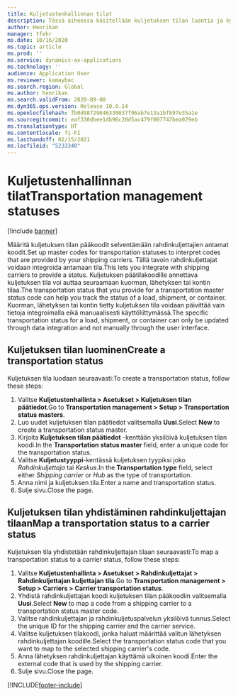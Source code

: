 ```yaml
---
title: Kuljetustenhallinnan tilat
description: Tässä aiheessa käsitellään kuljetuksen tilan luontia ja kyseisen tilan yhdistämistä rahdinkuljettajan tilaan.
author: Henrikan
manager: tfehr
ms.date: 10/16/2020
ms.topic: article
ms.prod: ''
ms.service: dynamics-ax-applications
ms.technology: ''
audience: Application User
ms.reviewer: kamaybac
ms.search.region: Global
ms.author: henrikan
ms.search.validFrom: 2020-09-08
ms.dyn365.ops.version: Release 10.0.14
ms.openlocfilehash: fb0d98729046330037f96ab7e13a1bf897e35a1e
ms.sourcegitcommit: eaf330dbee1db96c20d5ac479f007747bea079eb
ms.translationtype: HT
ms.contentlocale: fi-FI
ms.lasthandoff: 02/15/2021
ms.locfileid: "5233340"
---
```

# <a name="transportation-management-statuses"></a><span data-ttu-id="64ca7-103">Kuljetustenhallinnan tilat</span><span class="sxs-lookup"><span data-stu-id="64ca7-103">Transportation management statuses</span></span>

[!include [banner](../includes/banner.md)]

<span data-ttu-id="64ca7-104">Määritä kuljetuksen tilan pääkoodit selventämään rahdinkuljettajien antamat koodit.</span><span class="sxs-lookup"><span data-stu-id="64ca7-104">Set up master codes for transportation statuses to interpret codes that are provided by your shipping carriers.</span></span> <span data-ttu-id="64ca7-105">Tällä tavoin rahdinkuljettajat voidaan integroida antamaan tila.</span><span class="sxs-lookup"><span data-stu-id="64ca7-105">This lets you integrate with shipping carriers to provide a status.</span></span> <span data-ttu-id="64ca7-106">Kuljetuksen päätilakoodille annettava kuljetuksen tila voi auttaa seuraamaan kuorman, lähetyksen tai kontin tilaa.</span><span class="sxs-lookup"><span data-stu-id="64ca7-106">The transportation status that you provide for a transportation master status code can help you track the status of a load, shipment, or container.</span></span> <span data-ttu-id="64ca7-107">Kuorman, lähetyksen tai kontin tietty kuljetuksen tila voidaan päivittää vain tietoja integroimalla eikä manuaalisesti käyttöliittymässä.</span><span class="sxs-lookup"><span data-stu-id="64ca7-107">The specific transportation status for a load, shipment, or container can only be updated through data integration and not manually through the user interface.</span></span>

## <a name="create-a-transportation-status"></a><span data-ttu-id="64ca7-108">Kuljetuksen tilan luominen</span><span class="sxs-lookup"><span data-stu-id="64ca7-108">Create a transportation status</span></span>

<span data-ttu-id="64ca7-109">Kuljetuksen tila luodaan seuraavasti:</span><span class="sxs-lookup"><span data-stu-id="64ca7-109">To create a transportation status, follow these steps:</span></span>

1. <span data-ttu-id="64ca7-110">Valitse **Kuljetustenhallinta \> Asetukset \> Kuljetuksen tilan päätiedot**.</span><span class="sxs-lookup"><span data-stu-id="64ca7-110">Go to **Transportation management \> Setup \> Transportation status masters**.</span></span>
1. <span data-ttu-id="64ca7-111">Luo uudet kuljetuksen tilan päätiedot valitsemalla **Uusi**.</span><span class="sxs-lookup"><span data-stu-id="64ca7-111">Select **New** to create a transportation status master.</span></span>
1. <span data-ttu-id="64ca7-112">Kirjoita **Kuljetuksen tilan päätiedot** -kenttään yksilöivä kuljetuksen tilan koodi.</span><span class="sxs-lookup"><span data-stu-id="64ca7-112">In the **Transportation status master** field, enter a unique code for the transportation status.</span></span>
1. <span data-ttu-id="64ca7-113">Valitse **Kuljetustyyppi**-kentässä kuljetuksen tyypiksi joko *Rahdinkuljettaja* tai *Keskus*.</span><span class="sxs-lookup"><span data-stu-id="64ca7-113">In the **Transportation type** field, select either *Shipping carrier* or *Hub* as the type of transportation.</span></span>
1. <span data-ttu-id="64ca7-114">Anna nimi ja kuljetuksen tila.</span><span class="sxs-lookup"><span data-stu-id="64ca7-114">Enter a name and transportation status.</span></span>
1. <span data-ttu-id="64ca7-115">Sulje sivu.</span><span class="sxs-lookup"><span data-stu-id="64ca7-115">Close the page.</span></span>

## <a name="map-a-transportation-status-to-a-carrier-status"></a><span data-ttu-id="64ca7-116">Kuljetuksen tilan yhdistäminen rahdinkuljettajan tilaan</span><span class="sxs-lookup"><span data-stu-id="64ca7-116">Map a transportation status to a carrier status</span></span>

<span data-ttu-id="64ca7-117">Kuljetuksen tila yhdistetään rahdinkuljettajan tilaan seuraavasti:</span><span class="sxs-lookup"><span data-stu-id="64ca7-117">To map a transportation status to a carrier status, follow these steps:</span></span>

1. <span data-ttu-id="64ca7-118">Valitse **Kuljetustenhallinta \> Asetukset \> Rahdinkuljettajat \> Rahdinkuljettajan kuljettajan tila**.</span><span class="sxs-lookup"><span data-stu-id="64ca7-118">Go to **Transportation management \> Setup \> Carriers \> Carrier transportation status**.</span></span>
1. <span data-ttu-id="64ca7-119">Yhdistä rahdinkuljettajan koodi kuljetuksen tilan pääkoodiin valitsemalla **Uusi**.</span><span class="sxs-lookup"><span data-stu-id="64ca7-119">Select **New** to map a code from a shipping carrier to a transportation status master code.</span></span>
1. <span data-ttu-id="64ca7-120">Valitse rahdinkuljettajan ja rahdinkuljetuspalvelun yksilöivä tunnus.</span><span class="sxs-lookup"><span data-stu-id="64ca7-120">Select the unique ID for the shipping carrier and the carrier service.</span></span>
1. <span data-ttu-id="64ca7-121">Valitse kuljetuksen tilakoodi, jonka haluat määrittää valitun lähetyksen rahdinkuljettajan koodille.</span><span class="sxs-lookup"><span data-stu-id="64ca7-121">Select the transportation status code that you want to map to the selected shipping carrier's code.</span></span>
1. <span data-ttu-id="64ca7-122">Anna lähetyksen rahdinkuljettajan käyttämä ulkoinen koodi.</span><span class="sxs-lookup"><span data-stu-id="64ca7-122">Enter the external code that is used by the shipping carrier.</span></span>
1. <span data-ttu-id="64ca7-123">Sulje sivu.</span><span class="sxs-lookup"><span data-stu-id="64ca7-123">Close the page.</span></span>


[!INCLUDE[footer-include](../../includes/footer-banner.md)]